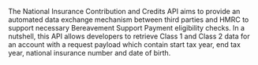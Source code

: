 The National Insurance Contribution and Credits API aims to provide an automated data exchange mechanism between third parties and HMRC to support necessary Bereavement Support Payment  eligibility checks. In a nutshell, this API allows developers to retrieve Class 1 and Class 2 data for an account with a request payload which contain start tax year, end tax year, national insurance number and date of birth.